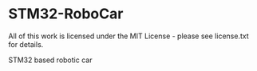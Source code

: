 # STM32-RoboCar
All of this work is licensed under the MIT License - please see license.txt for details.

STM32 based robotic car
